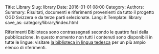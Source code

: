 Title: Library
Slug: library
Date: 2016-01-01 08:00
Category:
Authors:
Summary: Risultati, documenti e riferimenti provenienti da tutto il progetto OGD Svizzera e da terze parti selezionate.
Lang: it
Template: library
save_as: category/library/index.html


Riferimenti Biblioteca sono contrassegnati secondo le quattro fasi della pubblicazione. In questo momento non tutti i contenuti sono disponibili in tutte le lingue: visitare [la biblioteca in lingua tedesca](/de/category/library) per un più ampio elenco di riferimenti.
